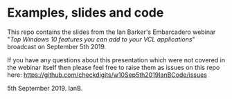 
# Examples, slides and code

This repo contains the slides from the Ian Barker's Embarcadero webinar "*Top Windows 10 features you can add to your VCL applications*" broadcast on September 5th 2019.

If you have any questions about this presentation which were not covered in the webinar itself then please feel free to raise them as issues on this repo here: 
https://github.com/checkdigits/w10Sep5th2019IanBCode/issues

5th September 2019.
IanB.

